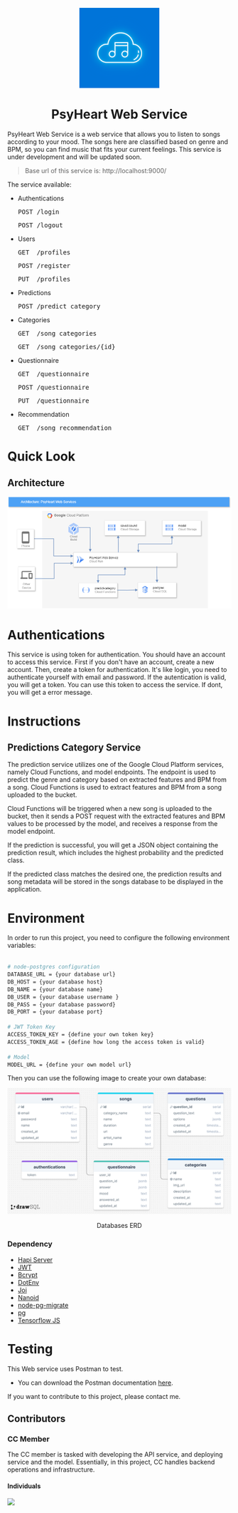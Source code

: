 <p align="center">
  <img src="image/PsyHeart Logo.png" alt="PsyHeart Logo" height="180" />
</p>

<h1 align="center">PsyHeart Web Service</h1>

PsyHeart Web Service is a web service that allows you to listen to songs according to your mood. The songs here are classified based on genre and BPM, so you can find music that fits your current feelings. This service is under development and will be updated soon.

> Base url of this service is: http://localhost:9000/

The service available:

- Authentications
  <pre>POST /login</pre>
  <pre>POST /logout</pre>

- Users
  <pre>GET  /profiles</pre>
  <pre>POST /register</pre>
  <pre>PUT  /profiles</pre>

- Predictions
  <pre>POST /predict_category</pre>

- Categories
  <pre>GET  /song_categories</pre>
  <pre>GET  /song_categories/{id}</pre>

- Questionnaire
  <pre>GET  /questionnaire</pre>
  <pre>POST /questionnaire</pre>
  <pre>PUT  /questionnaire</pre>

- Recommendation
  <pre>GET  /song_recommendation</pre>

# Quick Look

## Architecture

<p align="center">
  <img src="image/PsyHeart Architecture.png" alt="PsyHeart logo" />
</p>

# Authentications

This service is using token for authentication. You should have an account to access this service. First if you don't have an account, create a new account. Then, create a token for authentication. It's like login, you need to authenticate yourself with email and password. If the autentication is valid, you will get a token. You can use this token to access the service. If dont, you will get a error message.

# Instructions

## Predictions Category Service

The prediction service utilizes one of the Google Cloud Platform services, namely Cloud Functions, and model endpoints. The endpoint is used to predict the genre and category based on extracted features and BPM from a song. Cloud Functions is used to extract features and BPM from a song uploaded to the bucket.

Cloud Functions will be triggered when a new song is uploaded to the bucket, then it sends a POST request with the extracted features and BPM values to be processed by the model, and receives a response from the model endpoint.

If the prediction is successful, you will get a JSON object containing the prediction result, which includes the highest probability and the predicted class.

If the predicted class matches the desired one, the prediction results and song metadata will be stored in the songs database to be displayed in the application.

# Environment

In order to run this project, you need to configure the following environment variables:

```bash

# node-postgres configuration
DATABASE_URL = {your database url}
DB_HOST = {your database host}
DB_NAME = {your database name}
DB_USER = {your database username }
DB_PASS = {your database password}
DB_PORT = {your database port}

# JWT Token Key
ACCESS_TOKEN_KEY = {define your own token key}
ACCESS_TOKEN_AGE = {define how long the access token is valid}

# Model
MODEL_URL = {define your own model url}

```

Then you can use the following image to create your own database:

<a href="">
  <img src="image/PsyHeart ERD.png" />
</a>

<p align="center">Databases ERD</p>

### Dependency

- [Hapi Server](https://www.npmjs.com/package/@hapi/hapi)
- [JWT](https://www.npmjs.com/package/@hapi/jwt)
- [Bcrypt](https://www.npmjs.com/package/bcrypt)
- [DotEnv](https://www.npmjs.com/package/dotenv)
- [Joi](https://www.npmjs.com/package/joi)
- [Nanoid](https://www.npmjs.com/package/nanoid)
- [node-pg-migrate](https://www.npmjs.com/package/node-pg-migrate)
- [pg](https://www.npmjs.com/package/pg)
- [Tensorflow JS](https://www.npmjs.com/package/@tensorflow/tfjs-node)

# Testing

This Web service uses Postman to test.

- You can download the Postman documentation [here](https://documenter.getpostman.com/view/25236404/2sA3XTezv8).

If you want to contribute to this project, please contact me.

## Contributors

### CC Member

The CC member is tasked with developing the API service, and deploying service and the model. Essentially, in this project, CC handles backend operations and infrastructure.

#### Individuals

<img src="https://contrib.rocks/image?repo=PsyHeart-Capstone-Project/Cloud-Computing" />
